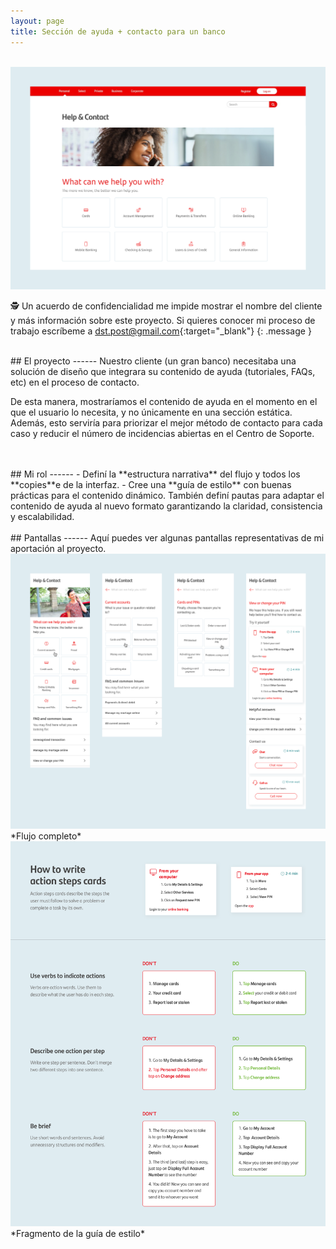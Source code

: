```yaml
---
layout: page
title: Sección de ayuda + contacto para un banco
---
```


<br>
<a href="{{ site.baseurl }}/assets/Ayuda-y-contacto_1.png" target="_blank">
    <img 
        src="/assets/Ayuda-y-contacto_1.png" 
        alt="Ayuda-y-contacto_1"
    >
</a>

🕵️ Un acuerdo de confidencialidad me impide mostrar el nombre del cliente y más información sobre este proyecto. Si quieres conocer mi proceso de trabajo escríbeme a [dst.post@gmail.com](mailto:dst.post@gmail.com){:target="_blank"}
{: .message }




<br>
## El proyecto
------
Nuestro cliente (un gran banco) necesitaba una solución de diseño que integrara su contenido de ayuda (tutoriales, FAQs, etc) en el proceso de contacto. 

De esta manera, mostraríamos el contenido de ayuda en el momento en el que el usuario lo necesita, y no únicamente en una sección estática. Además, esto serviría para priorizar el mejor método de contacto para cada caso y reducir el número de incidencias abiertas en el Centro de Soporte.


<br>
<br>
## Mi rol
------
- Definí la **estructura narrativa** del flujo y todos los **copies**e de la interfaz.
- Cree una **guía de estilo** con buenas prácticas para el contenido dinámico. También definí pautas para adaptar el contenido de ayuda al nuevo formato garantizando la claridad, consistencia y escalabilidad.


<br>
<br>
## Pantallas
------
Aquí puedes ver algunas pantallas representativas de mi aportación al proyecto.

<br>
<a href="{{ site.baseurl }}/assets/Ayuda-y-contacto_2.png" target="_blank">
    <img 
        src="/assets/Ayuda-y-contacto_2.png" 
        alt="Ayuda-y-contacto_2"
    >
</a>
*Flujo completo*

<br>
<a href="{{ site.baseurl }}/assets/Ayuda-y-contacto_3.png" target="_blank">
    <img 
        src="/assets/Ayuda-y-contacto_3.png" 
        alt="Ayuda-y-contacto_3"
    >
</a>
*Fragmento de la guía de estilo*
